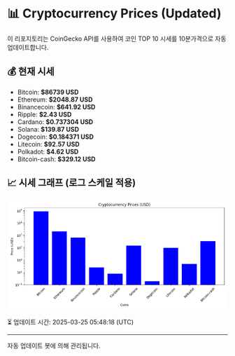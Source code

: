
# 📊 Cryptocurrency Prices (Updated)

이 리포지토리는 CoinGecko API를 사용하여 코인 TOP 10 시세를 10분가격으로 자동 업데이트합니다.

## 💰 현재 시세
- Bitcoin: **$86739 USD**
- Ethereum: **$2048.87 USD**
- Binancecoin: **$641.92 USD**
- Ripple: **$2.43 USD**
- Cardano: **$0.737304 USD**
- Solana: **$139.87 USD**
- Dogecoin: **$0.184371 USD**
- Litecoin: **$92.57 USD**
- Polkadot: **$4.62 USD**
- Bitcoin-cash: **$329.12 USD**

## 📈 시세 그래프 (로그 스케일 적용)
![Crypto Prices](crypto_prices.png)

⏳ 업데이트 시간: 2025-03-25 05:48:18 (UTC)

---
자동 업데이트 봇에 의해 관리됩니다.
